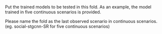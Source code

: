 Put the trained models to be tested in this fold. As an example, the model trained in five continuous scenarios is provided.

Please name the fold as the last observed scenario in continuous scenarios. (eg. social-stgcnn-SR for five continuous scenarios)
